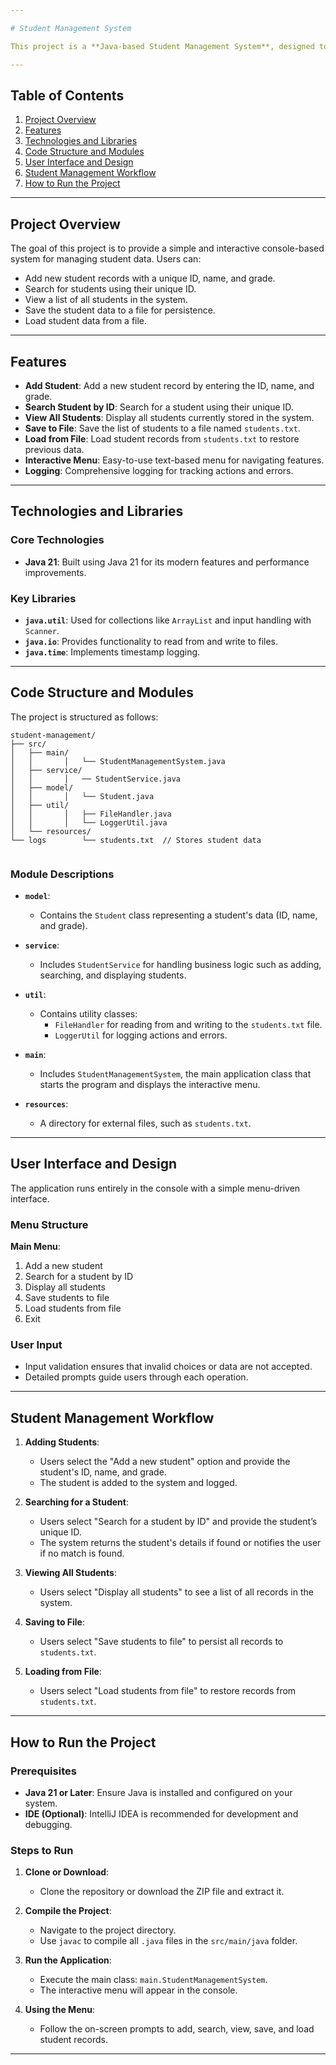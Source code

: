 ```yaml
---

# Student Management System

This project is a **Java-based Student Management System**, designed to facilitate the management of student records. Users can add new students, search for existing students by ID, view all student records, and save/load data to and from a file.

---
```


## Table of Contents

1. [Project Overview](#project-overview)
2. [Features](#features)
3. [Technologies and Libraries](#technologies-and-libraries)
4. [Code Structure and Modules](#code-structure-and-modules)
5. [User Interface and Design](#user-interface-and-design)
6. [Student Management Workflow](#student-management-workflow)
7. [How to Run the Project](#how-to-run-the-project)

---

## Project Overview

The goal of this project is to provide a simple and interactive console-based system for managing student data. Users can:

- Add new student records with a unique ID, name, and grade.
- Search for students using their unique ID.
- View a list of all students in the system.
- Save the student data to a file for persistence.
- Load student data from a file.

---

## Features

- **Add Student**: Add a new student record by entering the ID, name, and grade.
- **Search Student by ID**: Search for a student using their unique ID.
- **View All Students**: Display all students currently stored in the system.
- **Save to File**: Save the list of students to a file named `students.txt`.
- **Load from File**: Load student records from `students.txt` to restore previous data.
- **Interactive Menu**: Easy-to-use text-based menu for navigating features.
- **Logging**: Comprehensive logging for tracking actions and errors.

---

## Technologies and Libraries

### Core Technologies

- **Java 21**: Built using Java 21 for its modern features and performance improvements.

### Key Libraries

- **`java.util`**: Used for collections like `ArrayList` and input handling with `Scanner`.
- **`java.io`**: Provides functionality to read from and write to files.
- **`java.time`**: Implements timestamp logging.

---

## Code Structure and Modules

The project is structured as follows:

```
student-management/
├── src/
│   ├── main/
│   │       │   └── StudentManagementSystem.java
│   ├── service/
│   │       │   ── StudentService.java
│   ├── model/
│   │       │   └── Student.java
│   ├── util/
│   │       │   ├── FileHandler.java
│   │       │   └── LoggerUtil.java
│   └── resources/
└── logs        └── students.txt  // Stores student data
        
```

### Module Descriptions

- **`model`**:
    - Contains the `Student` class representing a student's data (ID, name, and grade).

- **`service`**:
    - Includes `StudentService` for handling business logic such as adding, searching, and displaying students.

- **`util`**:
    - Contains utility classes:
        - `FileHandler` for reading from and writing to the `students.txt` file.
        - `LoggerUtil` for logging actions and errors.

- **`main`**:
    - Includes `StudentManagementSystem`, the main application class that starts the program and displays the interactive menu.

- **`resources`**:
    - A directory for external files, such as `students.txt`.

---

## User Interface and Design

The application runs entirely in the console with a simple menu-driven interface.

### Menu Structure

**Main Menu**:
1. Add a new student
2. Search for a student by ID
3. Display all students
4. Save students to file
5. Load students from file
6. Exit

### User Input

- Input validation ensures that invalid choices or data are not accepted.
- Detailed prompts guide users through each operation.

---

## Student Management Workflow

1. **Adding Students**:
    - Users select the "Add a new student" option and provide the student's ID, name, and grade.
    - The student is added to the system and logged.

2. **Searching for a Student**:
    - Users select "Search for a student by ID" and provide the student’s unique ID.
    - The system returns the student's details if found or notifies the user if no match is found.

3. **Viewing All Students**:
    - Users select "Display all students" to see a list of all records in the system.

4. **Saving to File**:
    - Users select "Save students to file" to persist all records to `students.txt`.

5. **Loading from File**:
    - Users select "Load students from file" to restore records from `students.txt`.

---

## How to Run the Project

### Prerequisites

- **Java 21 or Later**: Ensure Java is installed and configured on your system.
- **IDE (Optional)**: IntelliJ IDEA is recommended for development and debugging.

### Steps to Run

1. **Clone or Download**:
    - Clone the repository or download the ZIP file and extract it.

2. **Compile the Project**:
    - Navigate to the project directory.
    - Use `javac` to compile all `.java` files in the `src/main/java` folder.

3. **Run the Application**:
    - Execute the main class: `main.StudentManagementSystem`.
    - The interactive menu will appear in the console.

4. **Using the Menu**:
    - Follow the on-screen prompts to add, search, view, save, and load student records.

---

